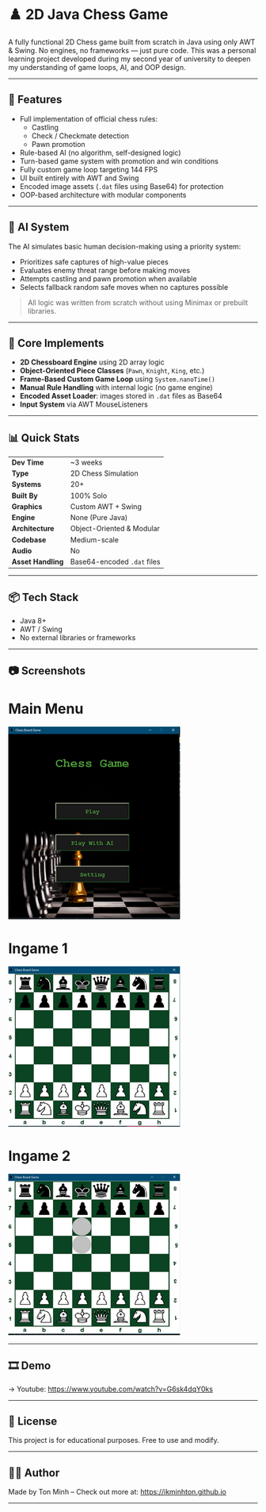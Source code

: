 # ♟️ 2D Java Chess Game

A fully functional 2D Chess game built from scratch in Java using only AWT & Swing. No engines, no frameworks — just pure code. This was a personal learning project developed during my second year of university to deepen my understanding of game loops, AI, and OOP design.

---

## 🚀 Features

- Full implementation of official chess rules:
  - Castling
  - Check / Checkmate detection
  - Pawn promotion
- Rule-based AI (no algorithm, self-designed logic)
- Turn-based game system with promotion and win conditions
- Fully custom game loop targeting 144 FPS
- UI built entirely with AWT and Swing
- Encoded image assets (`.dat` files using Base64) for protection
- OOP-based architecture with modular components

---

## 🧠 AI System

The AI simulates basic human decision-making using a priority system:

- Prioritizes safe captures of high-value pieces
- Evaluates enemy threat range before making moves
- Attempts castling and pawn promotion when available
- Selects fallback random safe moves when no captures possible

> All logic was written from scratch without using Minimax or prebuilt libraries.

---

## 🧱 Core Implements

- **2D Chessboard Engine** using 2D array logic
- **Object-Oriented Piece Classes** (`Pawn`, `Knight`, `King`, etc.)
- **Frame-Based Custom Game Loop** using `System.nanoTime()`
- **Manual Rule Handling** with internal logic (no game engine)
- **Encoded Asset Loader**: images stored in `.dat` files as Base64
- **Input System** via AWT MouseListeners

---

## 📊 Quick Stats

|                     |                            |
|---------------------|----------------------------|
| **Dev Time**        | ~3 weeks                   |
| **Type**            | 2D Chess Simulation        |
| **Systems**         | 20+                        |
| **Built By**        | 100% Solo                  |
| **Graphics**        | Custom AWT + Swing         |
| **Engine**          | None (Pure Java)           |
| **Architecture**    | Object-Oriented & Modular  |
| **Codebase**        | Medium-scale               |
| **Audio**           | No                         |
| **Asset Handling**  | Base64-encoded `.dat` files|

---

## 📦 Tech Stack

- Java 8+
- AWT / Swing
- No external libraries or frameworks

---

## 📷 Screenshots

# Main Menu
![alt text](https://github.com/Game2D-TM/ChessGame/blob/main/Examples/menu.png?raw=true)

# Ingame 1
![alt text](https://github.com/Game2D-TM/ChessGame/blob/main/Examples/Ingame_1.png?raw=true)

# Ingame 2
![alt text](https://github.com/Game2D-TM/ChessGame/blob/main/Examples/Ingame_2.png?raw=true)

---

## 🎞️ Demo

-> Youtube: https://www.youtube.com/watch?v=G6sk4dqY0ks

---

## 📜 License

This project is for educational purposes. Free to use and modify.

---

## 🧑‍💻 Author
Made by Ton Minh – Check out more at: https://ikminhton.github.io

---
